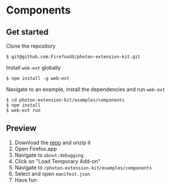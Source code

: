 # Components

## Get started

Clone the repository

```
$ git@github.com:FirefoxUX/photon-extension-kit.git
```

Install `web-ext` globally

```
$ npm install -g web-ext
```

Navigate to an example, install the dependencies and run `web-ext`

```
$ cd photon-extension-kit/examples/components
$ npm install
$ web-ext run
```

## Preview

1. Download the [repo](https://github.com/FirefoxUX/photon-extension-kit/archive/photon.zip) and unzip it
2. Open Firefox.app
3. Navigate to `about:debugging`
4. Click on "Load Temporary Add-on"
5. Navigate to `/photon-extension-kit/examples/components`
6. Select and open `manifest.json`
7. Have fun
